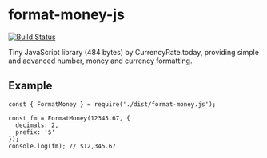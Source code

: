 # format-money-js
[![Build Status](https://travis-ci.org/dejurin/format-money-js.svg?branch=master)](https://travis-ci.org/dejurin/format-money-js)

Tiny JavaScript library (484 bytes) by CurrencyRate.today, providing simple and advanced number, money and currency formatting.

## Example

```
const { FormatMoney } = require('./dist/format-money.js');

const fm = FormatMoney(12345.67, {
  decimals: 2,
  prefix: '$'
});
console.log(fm); // $12,345.67
```
